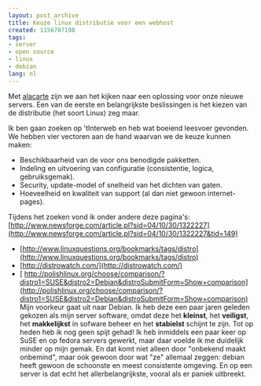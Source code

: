 ```yaml
---
layout: post_archive
title: Keuze linux distributie voor een webhost
created: 1156707198
tags:
- server
- open source
- linux
- debian
lang: nl
---
```

Met [alacarte]() zijn we aan het kijken naar een oplossing voor onze nieuwe servers. Een van de eerste en belangrijkste beslissingen is het kiezen van de distributie (het soort Linux) zeg maar.

Ik ben gaan zoeken op 'tInterweb en heb wat boeiend leesvoer gevonden. We hebben vier vectoren aan de hand waarvan we de keuze kunnen maken: 

* Beschikbaarheid van de voor ons benodigde pakketten.
* Indeling en uitvoering van configuratie (consistentie, logica, gebruiksgemak).
* Security, update-model of snelheid van het dichten van gaten.
* Hoeveelheid en kwaliteit van support (al dan niet gewoon internet-pages).

Tijdens het zoeken vond ik onder andere deze pagina's: [http://www.newsforge.com/article.pl?sid=04/10/30/1322227](http://www.newsforge.com/article.pl?sid=04/10/30/1322227&tid=149)

* [http://www.linuxquestions.org/bookmarks/tags/distro](http://www.linuxquestions.org/bookmarks/tags/distro)
* [http://distrowatch.com/](http://distrowatch.com/)
* [ http://polishlinux.org/choose/comparison/?distro1=SUSE&distro2=Debian&distroSubmitForm=Show+comparison](http://polishlinux.org/choose/comparison/?distro1=SUSE&distro2=Debian&distroSubmitForm=Show+comparison)
Mijn voorkeur gaat uit naar Debian. Ik heb deze een paar jaren geleden gekozen als mijn server software, omdat deze het **kleinst**, het **veiligst**, het **makkelijkst** in sofware beheer en het **stabielst** schijnt te zijn. Tot op heden heb ik nog geen spijt gehad! Ik heb inmiddels een paar keer op SuSE en op fedora servers gewerkt, maar daar voelde ik me duidelijk minder op mijn gemak. En dat komt niet alleen door "onbekend maakt onbemind", maar ook gewoon door wat "ze" allemaal zeggen: debian heeft gewoon de schoonste en meest consistente omgeving. En op een server is dat echt het allerbelangrijkste, vooral als er paniek uitbreekt.
